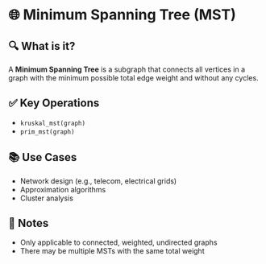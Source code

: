 # 🌐 Minimum Spanning Tree (MST)

## 🔍 What is it?
A **Minimum Spanning Tree** is a subgraph that connects all vertices in a graph with the minimum possible total edge weight and without any cycles.

## ✅ Key Operations
- `kruskal_mst(graph)`
- `prim_mst(graph)`

## 📚 Use Cases
- Network design (e.g., telecom, electrical grids)
- Approximation algorithms
- Cluster analysis

## 📝 Notes
- Only applicable to connected, weighted, undirected graphs
- There may be multiple MSTs with the same total weight
